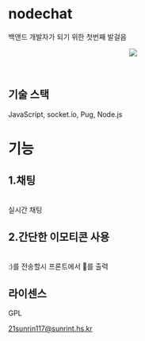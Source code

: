 # nodechat
<p align="justify">
  백앤드 개발자가 되기 위한 첫번째 발걸음
</p>

<p align="center">

<img src="https://github.com/user-attachments/assets/ce20da24-cd64-416c-82af-cf0301234b7e">

</p>
<br>

## 기술 스택

JavaScript, socket.io, Pug, Node.js
<br>

# 기능
## 1.채팅
&nbsp; <br>
실시간 채팅

## 2.간단한 이모티콘 사용
<br>
:)를 전송할시 프론트에서 🙂를 출력

## 라이센스
GPL
<br>

21sunrin117@sunrint.hs.kr
